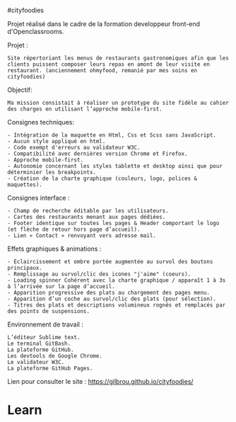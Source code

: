 #cityfoodies

Projet réalisé dans le cadre de la formation developpeur front-end d'Openclassrooms.

Projet :  

    Site répertoriant les menus de restaurants gastronomiques afin que les clients puissent composer leurs repas en amont de leur visite en restaurant. (anciennement ohmyfood, remanié par mes soins en cityfoodies)
	
Objectif:

    Ma mission consistait à réaliser un prototype du site fidèle au cahier des charges en utilisant l’approche mobile-first.
	
Consignes techniques:

    - Intégration de la maquette en Html, Css et Scss sans JavaScript.
    - Aucun style appliqué en html.
    - Code exempt d'erreurs au validateur W3C.
    - Compatibilité avec dernières version Chrome et Firefox.
    - Approche mobile-first.
    - Autonomie concernant les styles tablette et desktop ainsi que pour déterminier les breakpoints.
    - Création de la charte graphique (couleurs, logo, polices & maquettes).
    
Consignes interface :

    - Champ de recherche éditable par les utilisateurs.
    - Cartes des restaurants menant aux pages dédiées.
    - Footer identique sur toutes les pages & Header comportant le logo (et flèche de retour hors page d’accueil).
    - Lien « Contact » renvoyant vers adresse mail.

Effets graphiques & animations :

    - Éclaircissement et ombre portée augmentée au survol des boutons principaux.
    - Remplissage au survol/clic des icones "j'aime" (coeurs).
    - Loading spinner Cohérent avec la charte graphique / apparaît 1 à 3s à l’arrivée sur la page d’accueil.
    - Apparition progressive des plats au chargement des pages menu.
    - Apparition d’un coche au survol/clic des plats (pour sélection).
    - Titres des plats et descriptions volumineux rognés et remplacés par des points de suspensions.

Environnement de travail :

	L’éditeur Sublime text.
	Le terminal GitBash.
	La plateforme GitHub.
	Les devtools de Google Chrome. 
	Le validateur W3C.
	La plateforme GitHub Pages.

Lien pour consulter le site : https://gilbrou.github.io/cityfoodies/
# Learn

